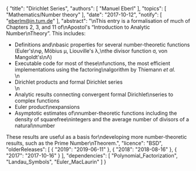 {
    "title": "Dirichlet Series",
    "authors": [
        "Manuel Eberl"
    ],
    "topics": [
        "Mathematics/Number theory"
    ],
    "date": "2017-10-12",
    "notify": [
        "eberlm@in.tum.de"
    ],
    "abstract": "\nThis entry is a formalisation of much of Chapters 2, 3, and 11 of\nApostol's &ldquo;Introduction to Analytic Number\nTheory&rdquo;. This includes: <ul> <li>Definitions and\nbasic properties for several number-theoretic functions (Euler's\n&phi;, M&ouml;bius &mu;, Liouville's &lambda;,\nthe divisor function &sigma;, von Mangoldt's\n&Lambda;)</li> <li>Executable code for most of these\nfunctions, the most efficient implementations using the factoring\nalgorithm by Thiemann <i>et al.</i></li>\n<li>Dirichlet products and formal Dirichlet series</li>\n<li>Analytic results connecting convergent formal Dirichlet\nseries to complex functions</li> <li>Euler product\nexpansions</li> <li>Asymptotic estimates of\nnumber-theoretic functions including the density of squarefree\nintegers and the average number of divisors of a natural\nnumber</li> </ul> These results are useful as a basis for\ndeveloping more number-theoretic results, such as the Prime Number\nTheorem.",
    "licence": "BSD",
    "olderReleases": [
        {
            "2019": "2019-06-11"
        },
        {
            "2018": "2018-08-16"
        },
        {
            "2017": "2017-10-16"
        }
    ],
    "dependencies": [
        "Polynomial_Factorization",
        "Landau_Symbols",
        "Euler_MacLaurin"
    ]
}
